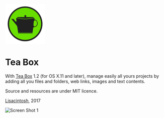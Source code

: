 ![icon](Icon.iconset/icon_128x128.png)

Tea Box
=======

With [Tea Box](https://www.lisacintosh.com/tea-box) 1.2 (for OS X.11 and later), manage easily all yours projects by adding all you files and folders, web links, images and text contents.

Source and resources are under MIT licence.

[Lisacintosh](https://www.lisacintosh.com), 2017

![Screen Shot 1](https://www.lisacintosh.com/tea-box/images/image-1.png)
